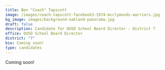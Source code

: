```yaml
---
title: Ben "Coach" Tapscott
image: /images/coach-tapscott-facebook3-1974-mcclymonds-warriors.jpg
bg_image: images/background-oakland-panorama.jpg
draft: false
description: Candidate for OUSD School Board Director - District 7
office: OUSD School Board Director
district: "7"
bio: Coming soon!
type: candidates
---
```

Coming soon!